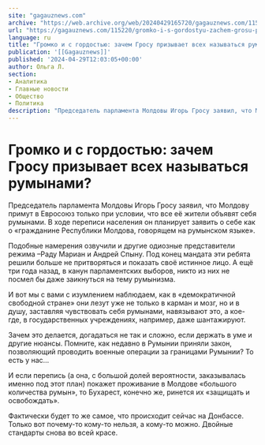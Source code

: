 ```yaml
---
site: "gagauznews.com"
archive: "https://web.archive.org/web/20240429165720/gagauznews.com/115220/gromko-i-s-gordostyu-zachem-grosu-prizyvaet-vseh-nazyvatsya-rumynami.html"
url: "https://gagauznews.com/115220/gromko-i-s-gordostyu-zachem-grosu-prizyvaet-vseh-nazyvatsya-rumynami.html"
language: ru
title: "Громко и с гордостью: зачем Гросу призывает всех называться румынами?"
publication: '[[Gagauznews]]'
published: '2024-04-29T12:03:05+00:00'
author: Ольга Л.
section:
- Аналитика
- Главные новости
- Общество
- Политика
description: "Председатель парламента Молдовы Игорь Гросу заявил, что Молдову примут в Евросоюз только при условии, что все её жители объявят себя румынами. В ходе переписи населения он планирует заявить о себе как о «гражданине Республики Молдова, говорящем на румынском языке». Подобные намерения озвучили и другие одиозные представители режима –Раду Мариан и Андрей Спыну. Под конец мандата эти ребята решили больше не притворяться и показать своё истинное лицо. А ещё три года назад, в канун парламентских выборов, никто из них не посмел бы даже заикнуться на тему румынизма. И вот мы с вами с изумлением наблюдаем, как в «демократичной свободной стране» они […]"
---
```


# Громко и с гордостью: зачем Гросу призывает всех называться румынами?

Председатель парламента Молдовы Игорь Гросу заявил, что Молдову примут в Евросоюз только при условии, что все её жители объявят себя румынами. В ходе переписи населения он планирует заявить о себе как о «гражданине Республики Молдова, говорящем на румынском языке».

Подобные намерения озвучили и другие одиозные представители режима –Раду Мариан и Андрей Спыну. Под конец мандата эти ребята решили больше не притворяться и показать своё истинное лицо. А ещё три года назад, в канун парламентских выборов, никто из них не посмел бы даже заикнуться на тему румынизма.

И вот мы с вами с изумлением наблюдаем, как в «демократичной свободной стране» они лезут уже не только в карман и мозг, но и в душу, заставляя чувствовать себя румынами, навязывают это, а кое-где, в государственных учреждениях, например, даже шантажируют.

Зачем это делается, догадаться не так и сложно, если держать в уме и другие нюансы. Помните, как недавно в Румынии приняли закон, позволяющий проводить военные операции за границами Румынии? То есть у нас…

И если перепись (а она, с большой долей вероятности, заказывалась именно под этот план) покажет проживание в Молдове «большого количества румын», то Бухарест, конечно же, ринется их «защищать и освобождать».

Фактически будет то же самое, что происходит сейчас на Донбассе. Только вот почему-то кому-то нельзя, а кому-то можно. Двойные стандарты снова во всей красе.